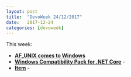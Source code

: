 ```yaml
---
layout: post
title:  "DevoWeek 24/12/2017"
date:   2017-12-24
categories: [devoweek]
---
```


This week:

* **[AF_UNIX comes to Windows](https://blogs.msdn.microsoft.com/commandline/2017/12/19/af_unix-comes-to-windows/)**
* **[Windows Compatibility Pack for .NET Core](https://blogs.msdn.microsoft.com/dotnet/2017/11/16/announcing-the-windows-compatibility-pack-for-net-core/)** - 
* **[Item]()** - 
                            
